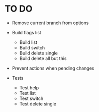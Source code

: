 # TO DO
- Remove current branch from options
- Build flags list
    - Build list
    - Build switch
    - Build delete single
    - Build delete all but this
- Prevent actions when pending changes

- Tests
    - Test help
    - Test list
    - Test switch
    - Test delete single
